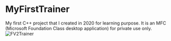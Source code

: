 # MyFirstTrainer
My first C++ project that I created in 2020 for learning purpose. It is an MFC (Microsoft Foundation Class desktop application) for private use only.
![FV2Trainer](https://user-images.githubusercontent.com/70742141/147369093-9ce81654-6304-4153-b0a1-48e7d67dc5c3.PNG)
